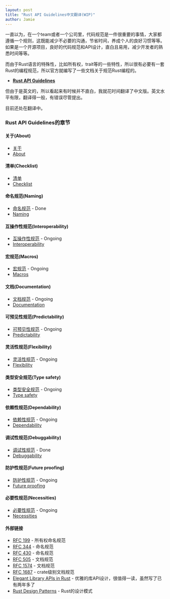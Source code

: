 ```yaml
---
layout: post
title: "Rust API Guidelines中文翻译(WIP)"
author: Jamie
---
```


一直以为，在一个team或者一个公司里，代码规范是一件很重要的事情，大家都遵循一个规则，这既能减少不必要的沟通，节省时间，养成个人的良好习惯等等。如果是一个开源项目，良好的代码规范和API设计，直白且易用，减少开发者的熟悉时间等等。

而由于Rust语言的特殊性，比如所有权，trait等的一些特性，所以很有必要有一套Rust的编程规范，所以官方就编写了一些文档关于规范Rust编程的。

- [**Rust API Guidelines**](https://rust-lang-nursery.github.io/api-guidelines/)

但由于是英文的，所以看起来有时候并不直白，我就花时间翻译了中文版。英文水平有限，翻译得一般，有错误尽管提出。

目前还处在翻译中。

### Rust API Guidelines的章节

#### 关于(About)

- [关于]()
- [About](https://rust-lang-nursery.github.io/api-guidelines/about.html)

#### 清单(Checklist)

- [清单]()
- [Checklist](https://rust-lang-nursery.github.io/api-guidelines/checklist.html)

#### 命名规范(Naming)

- [命名规范]() - Done
- [Naming](https://rust-lang-nursery.github.io/api-guidelines/naming.html)

#### 互操作性规范(Interoperability)

- [互操作性规范]() - Ongoing
- [Interoperability](https://rust-lang-nursery.github.io/api-guidelines/interoperability.html)

#### 宏规范(Macros)

- [宏规范]() - Ongoing
- [Macros](https://rust-lang-nursery.github.io/api-guidelines/macros.html)

#### 文档(Documentation)

- [文档规范]() - Ongoing
- [Documentation](https://rust-lang-nursery.github.io/api-guidelines/documentation.html)
 
#### 可预见性规范(Predictability)

- [可预见性规范]() - Ongoing
- [Predictability](https://rust-lang-nursery.github.io/api-guidelines/predictability.html)

#### 灵活性规范(Flexibility)

- [灵活性规范]() - Ongoing
- [Flexibility](https://rust-lang-nursery.github.io/api-guidelines/flexibility.html)

#### 类型安全规范(Type safety)

- [类型安全规范]() - Ongoing
- [Type safety](https://rust-lang-nursery.github.io/api-guidelines/type-safety.html)

#### 依赖性规范(Dependability)

- [依赖性规范]() - Ongoing
- [Dependability](https://rust-lang-nursery.github.io/api-guidelines/dependability.html)

#### 调试性规范(Debuggability)

- [调试性规范]() - Done
- [Debuggability](https://rust-lang-nursery.github.io/api-guidelines/debuggability.html)

#### 防护性规范(Future proofing)

- [防护性规范]() - Ongoing
- [Future proofing](https://rust-lang-nursery.github.io/api-guidelines/future-proofing.html)

#### 必要性规范(Necessities)

- [必要性规范]() - Ongoing
- [Necessities](https://rust-lang-nursery.github.io/api-guidelines/necessities.html)

#### 外部链接

- [RFC 199](https://github.com/rust-lang/rfcs/blob/master/text/0199-ownership-variants.md) - 所有权命名规范
- [RFC 344](https://github.com/rust-lang/rfcs/blob/master/text/0344-conventions-galore.md) - 命名规范
- [RFC 430](https://github.com/rust-lang/rfcs/blob/master/text/0430-finalizing-naming-conventions.md) - 命名规范
- [RFC 505](https://github.com/rust-lang/rfcs/blob/master/text/0505-api-comment-conventions.md) - 文档规范
- [RFC 1574](https://github.com/rust-lang/rfcs/blob/master/text/1574-more-api-documentation-conventions.md) - 文档规范
- [RFC 1687](https://github.com/rust-lang/rfcs/pull/1687) - crate级别文档规范
- [Elegant Library APIs in Rust](https://deterministic.space/elegant-apis-in-rust.html) - 优雅的库API设计，很值得一读，虽然写了已有两年多了
- [Rust Design Patterns](https://github.com/rust-unofficial/patterns) - Rust的设计模式
